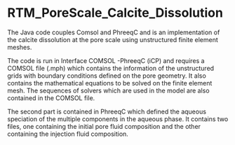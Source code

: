 # RTM_PoreScale_Calcite_Dissolution
The Java code couples Comsol and PhreeqC and is an implementation of the calcite dissolution at the pore scale using unstructured finite element meshes.

The code is run in Interface COMSOL -PhreeqC (iCP) and requires a COMSOL file (.mph) which contains the information of the unstructured
grids with boundary conditions defined on the pore geometry. It also contains the mathematical equations to be solved on the finite 
element mesh. The sequences of solvers which are used in the model are also contained in the COMSOL file.

The second part is contained in PhreeqC which defined the aqueous speciation of the multiple components in the aqueous phase. It contains two files, one containing the initial pore fluid composition and the other containing the injection fluid composition.
